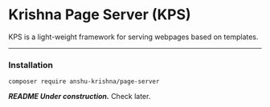 # Krishna Page Server (KPS)

KPS is a light-weight framework for serving webpages based on templates.
___

### Installation
```
composer require anshu-krishna/page-server
```

***README Under construction.*** Check later.